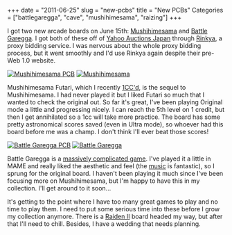 +++
date = "2011-06-25"
slug = "new-pcbs"
title = "New PCBs"
Categories = ["battlegaregga", "cave", "mushihimesama", "raizing"]
+++

I got two new arcade boards on June 15th: [Mushihimesama](http://en.wikipedia.org/wiki/Mushihime-sama) and [Battle Garegga](http://en.wikipedia.org/wiki/Battle_Garegga).  I got both of these off of [Yahoo Auctions Japan](http://category.auctions.yahoo.co.jp/list/%E3%82%B2%E3%83%BC%E3%83%A0%E5%9F%BA%E6%9D%BF-%E3%82%A2%E3%83%BC%E3%82%B1%E3%83%BC%E3%83%89%E3%82%B2%E3%83%BC%E3%83%A0-%E3%82%B2%E3%83%BC%E3%83%A0-%E3%81%8A%E3%82%82%E3%81%A1%E3%82%83-%E3%82%B2%E3%83%BC%E3%83%A0/2084047782/?p=%E3%82%B2%E3%83%BC%E3%83%A0%E5%9F%BA%E6%9D%BF&tab_ex=commerce&fr=auc-prop&slider=0&b=1) through [Rinkya](http://www.rinkya.com/index.php), a proxy bidding service.  I was nervous about the whole proxy bidding process, but it went smoothly and I'd use Rinkya again despite their pre-Web 1.0 website.

[![Mushihimesama PCB](http://farm4.static.flickr.com/3481/5843179937_b926c594ef.jpg)](http://www.flickr.com/photos/wnka/5843179937/)
[![Mushihimesama](http://farm6.static.flickr.com/5195/5843182913_2c72e19144.jpg)](http://www.flickr.com/photos/wnka/5843182913/)

Mushihimesama Futari, which I recently [1CC'd](/posts/mushihimesama-futari-1cc/), is the sequel to Mushihimesama.  I had never played it but I liked Futari so much that I wanted to check the original out.  So far it's great, I've been playing Original mode a little and progressing nicely.  I can reach the 5th level on 1 credit, but then I get annihilated so a 1cc will take more practice.  The board has some pretty astronomical scores saved (even in Ultra mode), so whoever had this board before me was a champ.  I don't think I'll ever beat those scores!

[![Battle Garegga PCB](http://farm6.static.flickr.com/5119/5843185911_d4cea45cd2.jpg)](http://www.flickr.com/photos/wnka/5843185911/)
[![Battle Garegga](http://farm6.static.flickr.com/5305/5843187795_be8e296de1.jpg)](http://www.flickr.com/photos/wnka/5843187795/)

Battle Garegga is a [massively complicated game](http://shmups.system11.org/viewtopic.php?f=5&t=351).  I've played it a little in MAME and really liked the aesthetic and feel (the [music](http://www.youtube.com/watch?v=Skr8UCEKHKs) is fantastic), so I sprung for the original board.  I haven't been playing it much since I've been focusing more on Mushihimesama, but I'm happy to have this in my collection.  I'll get around to it soon...

It's getting to the point where I have too many great games to play and no time to play them.  I need to put some serious time into these before I grow my collection anymore.  There is a [Raiden II](http://en.wikipedia.org/wiki/Raiden_II) board headed my way, but after that I'll need to chill.  Besides, I have a wedding that needs planning.

